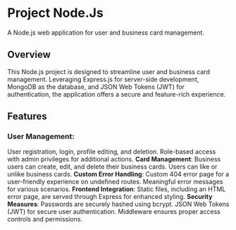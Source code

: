# Project Node.Js
A Node.js web application for user and business card management.

## Overview
This Node.js project is designed to streamline user and business card management. Leveraging Express.js for server-side development, MongoDB as the database, and JSON Web Tokens (JWT) for authentication, the application offers a secure and feature-rich experience.

## Features
### User Management:
User registration, login, profile editing, and deletion.
Role-based access with admin privileges for additional actions.
**Card Management**:
Business users can create, edit, and delete their business cards.
Users can like or unlike business cards.
**Custom Error Handling**:
Custom 404 error page for a user-friendly experience on undefined routes.
Meaningful error messages for various scenarios.
**Frontend Integration**:
Static files, including an HTML error page, are served through Express for enhanced styling.
**Security Measures**:
Passwords are securely hashed using bcrypt.
JSON Web Tokens (JWT) for secure user authentication.
Middleware ensures proper access controls and permissions.
